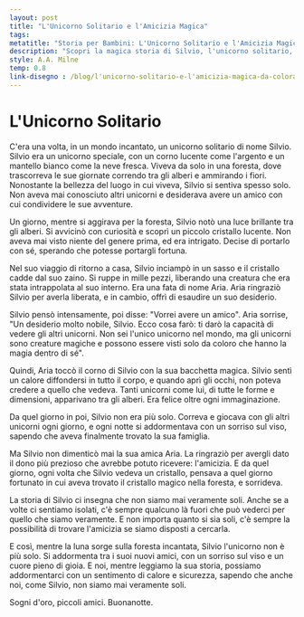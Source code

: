 ```yaml
---
layout: post
title: "L'Unicorno Solitario e l'Amicizia Magica"
tags: 
metatitle: "Storia per Bambini: L'Unicorno Solitario e l'Amicizia Magica | Racconti Educativi"
description: "Scopri la magica storia di Silvio, l'unicorno solitario, nel suo viaggio alla ricerca dell'amicizia in un mondo incantato. Un racconto emozionante che insegna l'importanza dell'amicizia e la scoperta di sé. Perfetto per i sogni d'oro dei piccoli amici. Buonanotte."
style: A.A. Milne
temp: 0.8
link-disegno : /blog/l'unicorno-solitario-e-l'amicizia-magica-da-colorare/
---
```

# L'Unicorno Solitario

C'era una volta, in un mondo incantato, un unicorno solitario di nome Silvio. Silvio era un unicorno speciale, con un corno lucente come l'argento e un mantello bianco come la neve fresca. Viveva da solo in una foresta, dove trascorreva le sue giornate correndo tra gli alberi e ammirando i fiori. Nonostante la bellezza del luogo in cui viveva, Silvio si sentiva spesso solo. Non aveva mai conosciuto altri unicorni e desiderava avere un amico con cui condividere le sue avventure.

Un giorno, mentre si aggirava per la foresta, Silvio notò una luce brillante tra gli alberi. Si avvicinò con curiosità e scoprì un piccolo cristallo lucente. Non aveva mai visto niente del genere prima, ed era intrigato. Decise di portarlo con sé, sperando che potesse portargli fortuna.

Nel suo viaggio di ritorno a casa, Silvio inciampò in un sasso e il cristallo cadde dal suo zaino. Si ruppe in mille pezzi, liberando una creatura che era stata intrappolata al suo interno. Era una fata di nome Aria. Aria ringraziò Silvio per averla liberata, e in cambio, offrì di esaudire un suo desiderio.

Silvio pensò intensamente, poi disse: "Vorrei avere un amico". Aria sorrise, "Un desiderio molto nobile, Silvio. Ecco cosa farò: ti darò la capacità di vedere gli altri unicorni. Non sei l'unico unicorno nel mondo, ma gli unicorni sono creature magiche e possono essere visti solo da coloro che hanno la magia dentro di sé".

Quindi, Aria toccò il corno di Silvio con la sua bacchetta magica. Silvio sentì un calore diffondersi in tutto il corpo, e quando aprì gli occhi, non poteva credere a quello che vedeva. Tanti unicorni come lui, di tutte le forme e dimensioni, apparivano tra gli alberi. Era felice oltre ogni immaginazione.

Da quel giorno in poi, Silvio non era più solo. Correva e giocava con gli altri unicorni ogni giorno, e ogni notte si addormentava con un sorriso sul viso, sapendo che aveva finalmente trovato la sua famiglia.

Ma Silvio non dimenticò mai la sua amica Aria. La ringraziò per avergli dato il dono più prezioso che avrebbe potuto ricevere: l'amicizia. E da quel giorno, ogni volta che Silvio vedeva un cristallo, pensava a quel giorno fortunato in cui aveva trovato il cristallo magico nella foresta, e sorrideva.

La storia di Silvio ci insegna che non siamo mai veramente soli. Anche se a volte ci sentiamo isolati, c'è sempre qualcuno là fuori che può vederci per quello che siamo veramente. E non importa quanto si sia soli, c'è sempre la possibilità di trovare l'amicizia se siamo disposti a cercarla.

E così, mentre la luna sorge sulla foresta incantata, Silvio l'unicorno non è più solo. Si addormenta tra i suoi nuovi amici, con un sorriso sul viso e un cuore pieno di gioia. E noi, mentre leggiamo la sua storia, possiamo addormentarci con un sentimento di calore e sicurezza, sapendo che anche noi, come Silvio, non siamo mai veramente soli.

Sogni d'oro, piccoli amici. Buonanotte.

        